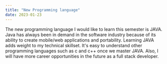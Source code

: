 ```yaml
---
title: "New Programming language"
date: 2023-01-23
---
```

The new programming language I would like to learn this semester is JAVA. Java has always been in demand in the software industry because of its ability to create mobile/web applications and portability. Learning JAVA adds weight to my technical skillset. It's easy to understand other programming languages such as c and c++ once we master JAVA. Also, I will have more career opportunities in the future as a full stack developer.
